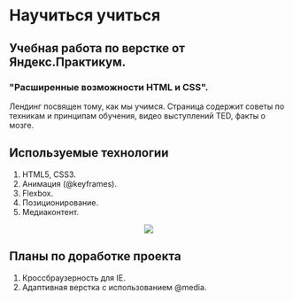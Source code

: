 # Научиться учиться

## Учебная работа по верстке от Яндекс.Практикум.
### "Расширенные возможности HTML и CSS".

Лендинг посвящен тому, как мы учимся. Страница содержит советы по техникам и принципам обучения, видео выступлений TED, факты о мозге.

## Используемые технологии
 1. HTML5, CSS3.
 2. Анимация (@keyframes).
 3. Flexbox.
 4. Позиционирование.
 5. Медиаконтент.

<p align="center">
  <img src="images/preview.gif" />
</p>

## Планы по доработке проекта

1. Кроссбраузерность для IE.
2. Адаптивная верстка с использованием @media.
